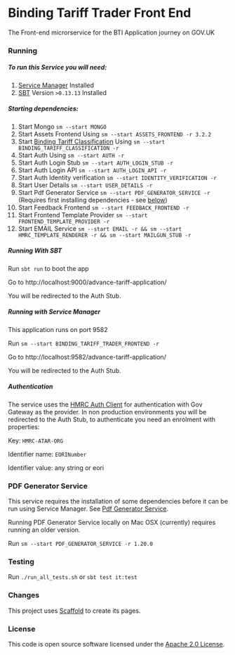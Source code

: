 
# Binding Tariff Trader Front End

The Front-end microrservice for the BTI Application journey on GOV.UK


### Running

##### To run this Service you will need:

1) [Service Manager](https://github.com/hmrc/service-manager) Installed
2) [SBT](https://www.scala-sbt.org) Version `>0.13.13` Installed

##### Starting dependencies:

1) Start Mongo `sm --start MONGO`
2) Start Assets Frontend Using `sm --start ASSETS_FRONTEND -r 3.2.2`
3) Start [Binding Tariff Classification](https://github.com/hmrc/binding-tariff-classification) Using `sm --start BINDING_TARIFF_CLASSIFICATION -r`
4) Start Auth Using `sm --start AUTH -r`
5) Start Auth Login Stub `sm --start AUTH_LOGIN_STUB -r`
6) Start Auth Login API `sm --start AUTH_LOGIN_API -r`
7) Start Auth Identity verification `sm --start IDENTITY_VERIFICATION -r`
8) Start User Details `sm --start USER_DETAILS -r`
9) Start Pdf Generator Service `sm --start PDF_GENERATOR_SERVICE -r` (Requires first installing dependencies - see [below](#pdf-generator-service))
10) Start Feedback Frontend `sm --start FEEDBACK_FRONTEND -r`
11) Start Frontend Template Provider `sm --start FRONTEND_TEMPLATE_PROVIDER -r`
12) Start EMAIL Service `sm --start EMAIL -r && sm --start HMRC_TEMPLATE_RENDERER -r && sm --start MAILGUN_STUB -r`



##### Running With SBT

Run `sbt run` to boot the app

Go to http://localhost:9000/advance-tariff-application/

You will be redirected to the Auth Stub.

##### Running with Service Manager

This application runs on port 9582

Run `sm --start BINDING_TARIFF_TRADER_FRONTEND -r`

Go to http://localhost:9582/advance-tariff-application/

You will be redirected to the Auth Stub.

##### Authentication

The service uses the [HMRC Auth Client](https://github.com/hmrc/auth-client) for authentication with Gov Gateway as the provider. In non production environments you will be redirected to the Auth Stub, to authenticate you need an enrolment with properties:

Key: `HMRC-ATAR-ORG`

Identifier name: `EORINumber`

Identifier value: any string or eori

### PDF Generator Service
This service requires the installation of some dependencies before it can be run using Service Manager.  See [Pdf Generator Service](https://github.com/hmrc/pdf-generator-service).

Running PDF Generator Service locally on Mac OSX (currently) requires running an older version.  

Run `sm --start PDF_GENERATOR_SERVICE -r 1.20.0`

### Testing

Run `./run_all_tests.sh`
or `sbt test it:test`

### Changes

This project uses [Scaffold](https://github.com/hmrc/hmrc-frontend-scaffold.g8) to create its pages.

### License

This code is open source software licensed under the [Apache 2.0 License]("http://www.apache.org/licenses/LICENSE-2.0.html").
